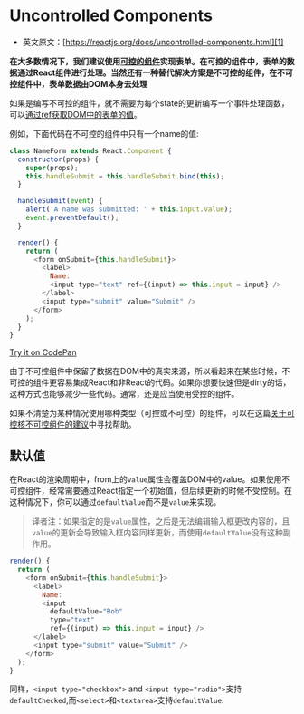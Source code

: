# Uncontrolled Components

- 英文原文：[https://reactjs.org/docs/uncontrolled-components.html][1]

**在大多数情况下，我们建议使用[可控的组件][2]实现表单。在可控的组件中，表单的数据通过React组件进行处理。当然还有一种替代解决方案是不可控的组件，在不可控组件中，表单数据由DOM本身去处理**


如果是编写不可控的组件，就不需要为每个state的更新编写一个事件处理函数，可以[通过ref获取DOM中的表单的值][3]。

例如，下面代码在不可控的组件中只有一个name的值:

```javascript
class NameForm extends React.Component {
  constructor(props) {
    super(props);
    this.handleSubmit = this.handleSubmit.bind(this);
  }

  handleSubmit(event) {
    alert('A name was submitted: ' + this.input.value);
    event.preventDefault();
  }

  render() {
    return (
      <form onSubmit={this.handleSubmit}>
        <label>
          Name:
          <input type="text" ref={(input) => this.input = input} />
        </label>
        <input type="submit" value="Submit" />
      </form>
    );
  }
}
```
[Try it on CodePan][4]

由于不可控组件中保留了数据在DOM中的真实来源，所以看起来在某些时候，不可控的组件更容易集成React和非React的代码。如果你想要快速但是dirty的话，这种方式也能够减少一些代码。通常，还是应当使用受控的组件。


如果不清楚为某种情况使用哪种类型（可控或不可控）的组件，可以在这篇[关于可控核不可控组件的建议][5]中寻找帮助。


## 默认值

在React的渲染周期中，from上的`value`属性会覆盖DOM中的value。如果使用不可控组件，经常需要通过React指定一个初始值，但后续更新的时候不受控制。在这种情况下，你可以通过`defaultValue`而不是`value`来实现。

> 译者注：如果指定的是`value`属性，之后是无法编辑输入框更改内容的，且`value`的更新会导致输入框内容同样更新，而使用`defaultValue`没有这种副作用。

```javascript
render() {
  return (
    <form onSubmit={this.handleSubmit}>
      <label>
        Name:
        <input
          defaultValue="Bob"
          type="text"
          ref={(input) => this.input = input} />
      </label>
      <input type="submit" value="Submit" />
    </form>
  );
}
```

同样，`<input type="checkbox">` and `<input type="radio">`支持`defaultChecked`,而`<select>`和`<textarea>`支持`defaultValue`.









[1]: https://reactjs.org/docs/uncontrolled-components.html
[2]: https://reactjs.org/docs/forms.html
[3]: https://reactjs.org/docs/refs-and-the-dom.html
[4]: https://codepen.io/gaearon/pen/WooRWa?editors=0010
[5]: http://goshakkk.name/controlled-vs-uncontrolled-inputs-react/